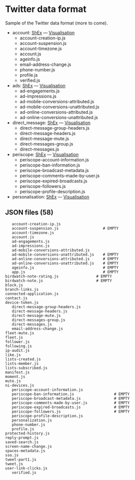 # Twitter data format

Sample of the Twitter data format (more to come).

* account: [ShEx](https://github.com/hestiaAI/data-catalog/blob/main/shex/twitter/account.shex) — [Visualisation](http://rdfshape.herokuapp.com/schemaInfo?schemaURL=https%3A%2F%2Fraw.githubusercontent.com%2FhestiaAI%2Fdata-catalog%2Fmain%2Fshex%2Ftwitter%2Faccount.shex&schemaFormat=ShExC&schemaEngine=ShEx)
  * account-creation-ip.js
  * account-suspension.js
  * account-timezone.js
  * account.js
  * ageinfo.js
  * email-address-change.js
  * phone-number.js
  * profile.js
  * verified.js
* ads: [ShEx](https://github.com/hestiaAI/data-catalog/blob/main/shex/twitter/ads.shex) — [Visualisation](http://rdfshape.herokuapp.com/schemaInfo?schemaURL=https%3A%2F%2Fraw.githubusercontent.com%2FhestiaAI%2Fdata-catalog%2Fmain%2Fshex%2Ftwitter%2Fads.shex&schemaFormat=ShExC&schemaEngine=ShEx)
  * ad-engagements.js
  * ad-impressions.js
  * ad-mobile-conversions-attributed.js
  * ad-mobile-conversions-unattributed.js
  * ad-online-conversions-attributed.js
  * ad-online-conversions-unattributed.js
* direct_message: [ShEx](https://github.com/hestiaAI/data-catalog/blob/main/shex/twitter/direct_message.shex) — [Visualisation](http://rdfshape.herokuapp.com/schemaInfo?schemaURL=https%3A%2F%2Fraw.githubusercontent.com%2FhestiaAI%2Fdata-catalog%2Fmain%2Fshex%2Ftwitter%2Fdirect_message.shex&schemaFormat=ShExC&schemaEngine=ShEx)
  * direct-message-group-headers.js
  * direct-message-headers.js
  * direct-message-mute.js
  * direct-messages-group.js
  * direct-messages.js
* periscope: [ShEx](https://github.com/hestiaAI/data-catalog/blob/main/shex/twitter/periscope.shex) — [Visualisation](http://rdfshape.herokuapp.com/schemaInfo?schemaURL=https%3A%2F%2Fraw.githubusercontent.com%2FhestiaAI%2Fdata-catalog%2Fmain%2Fshex%2Ftwitter%2Fperiscope.shex&schemaFormat=ShExC&schemaEngine=ShEx)
  * periscope-account-information.js
  * periscope-ban-information.js
  * periscope-broadcast-metadata.js
  * periscope-comments-made-by-user.js
  * periscope-expired-broadcasts.js
  * periscope-followers.js
  * periscope-profile-description.js
* personalisation: [ShEx](https://github.com/hestiaAI/data-catalog/blob/main/shex/twitter/personalisation.shex) — [Visualisation](http://rdfshape.herokuapp.com/schemaInfo?schemaURL=https%3A%2F%2Fraw.githubusercontent.com%2FhestiaAI%2Fdata-catalog%2Fmain%2Fshex%2Ftwitter%2Fpersonalisation.shex&schemaFormat=ShExC&schemaEngine=ShEx)


## JSON files (58)

```
   account-creation-ip.js
   account-suspension.js                    # EMPTY
   account-timezone.js
   account.js
   ad-engagements.js
   ad-impressions.js
   ad-mobile-conversions-attributed.js
   ad-mobile-conversions-unattributed.js    # EMPTY
   ad-online-conversions-attributed.js      # EMPTY
   ad-online-conversions-unattributed.js    # EMPTY
   ageinfo.js                               # EMPTY
   app.js                                   # EMPTY
birdwatch-note-rating.js                 # EMPTY
birdwatch-note.js                        # EMPTY
block.js
branch-links.js
connected-application.js
contact.js
device-token.js
   direct-message-group-headers.js
   direct-message-headers.js
   direct-message-mute.js
   direct-messages-group.js
   direct-messages.js
   email-address-change.js
fleet-mute.js
fleet.js
follower.js
following.js
ip-audit.js
like.js
lists-created.js
lists-member.js
lists-subscribed.js
manifest.js
moment.js
mute.js
ni-devices.js
   periscope-account-information.js
   periscope-ban-information.js                  # EMPTY
   periscope-broadcast-metadata.js               # EMPTY
   periscope-comments-made-by-user.js            # EMPTY
   periscope-expired-broadcasts.js               # EMPTY
   periscope-followers.js                        # EMPTY
   periscope-profile-description.js
   personalization.js
   phone-number.js
   profile.js
protected-history.js
reply-prompt.js
saved-search.js
screen-name-change.js
spaces-metadata.js
sso.js
tweet-part1.js
tweet.js
user-link-clicks.js
   verified.js
```

